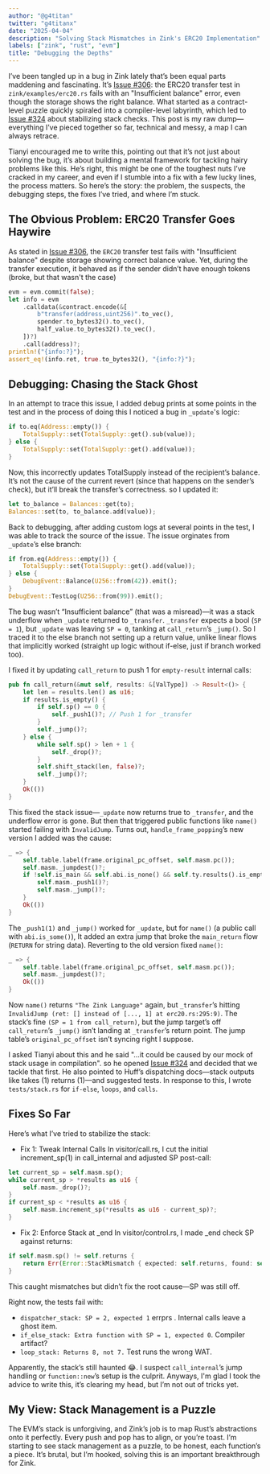 ```yaml
---
author: "@g4titan"
twitter: "g4titanx"
date: "2025-04-04"
description: "Solving Stack Mismatches in Zink's ERC20 Implementation"
labels: ["zink", "rust", "evm"]
title: "Debugging the Depths"
---
```


I’ve been tangled up in a bug in Zink lately that’s been equal parts maddening and fascinating. It’s [Issue #306](https://github.com/zink-lang/zink/issues/306): the ERC20 transfer test in `zink/examples/erc20.rs` fails with an "Insufficient balance" error, even though the storage shows the right balance. What started as a contract-level puzzle quickly spiraled into a compiler-level labyrinth, which led to [Issue #324](https://github.com/zink-lang/zink/issues/324) about stabilizing stack checks. This post is my raw dump—everything I’ve pieced together so far, technical and messy, a map I can always retrace.

Tianyi encouraged me to write this, pointing out that it’s not just about solving the bug, it’s about building a mental framework for tackling hairy problems like this. He’s right, this might be one of the toughest nuts I’ve cracked in my career, and even if I stumble into a fix with a few lucky lines, the process matters. So here’s the story: the problem, the suspects, the debugging steps, the fixes I’ve tried, and where I’m stuck.

## The Obvious Problem: ERC20 Transfer Goes Haywire

As stated in [Issue #306](https://github.com/zink-lang/zink/issues/306), the `ERC20` transfer test fails with "Insufficient balance" despite storage showing correct balance value. Yet, during the transfer execution, it behaved as if the sender didn’t have enough tokens (broke, but that wasn't the case)

```rust
evm = evm.commit(false);
let info = evm
    .calldata(&contract.encode(&[
        b"transfer(address,uint256)".to_vec(),
        spender.to_bytes32().to_vec(),
        half_value.to_bytes32().to_vec(),
    ])?)
    .call(address)?;
println!("{info:?}");
assert_eq!(info.ret, true.to_bytes32(), "{info:?}");
```

## Debugging: Chasing the Stack Ghost

In an attempt to trace this issue, I added debug prints at some points in the test and in the process of doing this I noticed a bug in `_update`'s logic:
```rust
if to.eq(Address::empty()) {
    TotalSupply::set(TotalSupply::get().sub(value));
} else {
    TotalSupply::set(TotalSupply::get().add(value));
}
```
Now, this incorrectly updates TotalSupply instead of the recipient’s balance. It’s not the cause of the current revert (since that happens on the sender’s check), but it’ll break the transfer’s correctness. so I updated it:
```rust
let to_balance = Balances::get(to);
Balances::set(to, to_balance.add(value));
```

Back to debugging, after adding custom logs at several points in the test, I was able to track the source of the issue. The issue orginates from` _update`’s else branch:
```rust
if from.eq(Address::empty()) {
    TotalSupply::set(TotalSupply::get().add(value));
} else {
    DebugEvent::Balance(U256::from(42)).emit();
}
DebugEvent::TestLog(U256::from(99)).emit();
```

The bug wasn’t “Insufficient balance” (that was a misread)—it was a stack underflow when `_update` returned to `_transfer`. `_transfer` expects a bool (`SP = 1`), but `_update` was leaving `SP = 0`, tanking at `call_return`’s `_jump()`. So I traced it to the else branch not setting up a return value, unlike linear flows that implicitly worked (straight up logic without if-else, just if branch worked too).

I fixed it by updating `call_return` to push 1 for `empty-result` internal calls:
```rust
pub fn call_return(&mut self, results: &[ValType]) -> Result<()> {
    let len = results.len() as u16;
    if results.is_empty() {
        if self.sp() == 0 {
            self._push1()?; // Push 1 for _transfer
        }
        self._jump()?;
    } else {
        while self.sp() > len + 1 {
            self._drop()?;
        }
        self.shift_stack(len, false)?;
        self._jump()?;
    }
    Ok(())
}
```

This fixed the stack issue—`_update` now returns true to `_transfer`, and the underflow error is gone. But then that triggered public functions like `name()` started failing with `InvalidJump`. Turns out, `handle_frame_popping`’s new version I added was the cause:
```rust
_ => {
    self.table.label(frame.original_pc_offset, self.masm.pc());
    self.masm._jumpdest()?;
    if !self.is_main && self.abi.is_none() && self.ty.results().is_empty() && self.masm.sp() == 0 {
        self.masm._push1()?;
        self.masm._jump()?;
    }
    Ok(())
}
```

The `_push1(1)` and `_jump()` worked for `_update`, but for `name()` (a public call with `abi.is_some()`), It added an extra jump that broke the `main_return` flow (`RETURN` for string data). Reverting to the old version fixed `name()`:
```rust
_ => {
    self.table.label(frame.original_pc_offset, self.masm.pc());
    self.masm._jumpdest()?;
    Ok(())
}
```
Now `name()` returns `"The Zink Language"` again, but `_transfer`’s hitting `InvalidJump (ret: [] instead of [..., 1] at erc20.rs:295:9)`. The stack’s fine `(SP = 1 from call_return)`, but the jump target’s off `call_return`’s `_jump()` isn’t landing at `_transfer`’s return point. The jump table’s `original_pc_offset` isn’t syncing right I suppose.

I asked Tianyi about this and he said "...it could be caused by our mock of stack usage in compilation". so he opened [Issue #324](https://github.com/zink-lang/zink/issues/324) and decided that we tackle that first. He also pointed to Huff’s dispatching docs—stack outputs like takes (1) returns (1)—and suggested tests. In response to this, I wrote `tests/stack.rs` for `if-else`, `loops`, and `calls`.

## Fixes So Far

Here’s what I’ve tried to stabilize the stack:

- Fix 1: Tweak Internal Calls
In visitor/call.rs, I cut the initial increment_sp(1) in call_internal and adjusted SP post-call:
```rust
let current_sp = self.masm.sp();
while current_sp > *results as u16 {
    self.masm._drop()?;
}
if current_sp < *results as u16 {
    self.masm.increment_sp(*results as u16 - current_sp)?;
}
```

- Fix 2: Enforce Stack at _end
In visitor/control.rs, I made _end check SP against returns:

```rust
if self.masm.sp() != self.returns {
    return Err(Error::StackMismatch { expected: self.returns, found: self.masm.sp() });
}
```
This caught mismatches but didn’t fix the root cause—SP was still off.

Right now, the tests fail with:

- `dispatcher_stack: SP = 2, expected 1` errprs . Internal calls leave a ghost item.
- `if_else_stack: Extra function with SP = 1, expected 0`. Compiler artifact?
- `loop_stack: Returns 8, not 7.` Test runs the wrong WAT.

Apparently, the stack’s still haunted 😂. I suspect `call_internal`’s jump handling or `function::new`’s setup is the culprit. 
Anyways, I'm glad I took the advice to write this, it’s clearing my head, but I’m not out of tricks yet.

## My View: Stack Management is a Puzzle
The EVM’s stack is unforgiving, and Zink’s job is to map Rust’s abstractions onto it perfectly. Every push and pop has to align, or you’re toast. I’m starting to see stack management as a puzzle, to be honest, each function’s a piece. It’s brutal, but I’m hooked, solving this is an important breakthrough for Zink.
